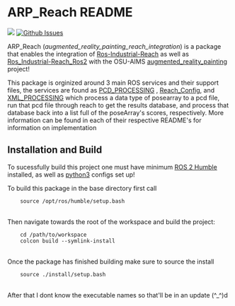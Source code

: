 # ARP_Reach README

<a href="https://docs.ros.org/en/humble/index.html"><img src="https://img.shields.io/badge/ROS 2-Humble-blue"/></a>
[![Github Issues](htpps://img.shields.io/github/issues/natalieCloud/arp_reach.svg)](https://github.com/natalieCloud/arp_reach/issues)

ARP_Reach (*augmented_reality_painting_reach_integration*) is a package that enables the integration of [Ros-Industrial-Reach](https://github.com/ros-industrial/reach) as well as [Ros_Industrial-Reach_Ros2](https://github.com/ros-industrial/reach_ros2) with the OSU-AIMS [augmented_reality_painting](https://github.com/OSU-AIMS/augmented-reality-painting) project! 

This package is orginized around 3 main ROS services and their support files, the services are found as [PCD_PROCESSING](https://github.com/natalieCloud/arp_reach/tree/main/src/arp_resources/arp_reach/pcd_processing) , [Reach_Config](https://github.com/natalieCloud/arp_reach/tree/main/src/arp_resources/arp_reach/reach_config), and [XML_PROCESSING](https://github.com/natalieCloud/arp_reach/tree/main/src/arp_resources/arp_reach/xml_processing) which process a data type of posearray to a pcd file, run that pcd file through reach to get the results database, and process that database back into a list full of the poseArray's scores, respectively. More information can be found in each of their respective README's for information on implementation

## Installation and Build 

To sucessfully build this project one must have minimum [ROS 2 Humble](https://docs.ros.org/en/humble/Installation.html) installed, as well as [python3](https://www.python.org/downloads/) configs set up!

To build this package in the base directory first call<br>

```
    source /opt/ros/humble/setup.bash
```
<br>
Then navigate towards the root of the workspace and build the project:<br>

```
    cd /path/to/workspace
    colcon build --symlink-install
```
<br>
Once the package has finished building make sure to source the install

```
    source ./install/setup.bash 
```
<br>
After that I dont know the executable names so that'll be in an update (^_^)d
